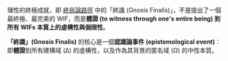 


理性的終極成就，即 [終局論路徑](obsidian://open?file=wiki%2F%E7%B5%82%E5%B1%80%E8%AB%96%E8%B7%AF%E5%BE%91.md) 中的「終識 (Gnosis Finalis)」，不是提出了一個最終極、最完美的 WIF，而是**體證 (to witness through one's entire being) 到所有 WIFs 本質上的虛構性與侷限性**。


**「終識」(Gnosis Finalis)** 的核心是一個**認識論事件 (epistemological event)**：即**體證**到所有建構域 (Δ) 的虛構性，以及作為其背景的匿名域 (Ω) 的中性本質。

